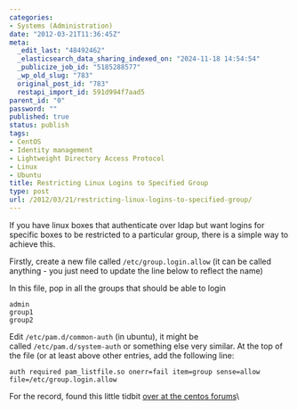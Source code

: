 ```yaml
---
categories:
- Systems (Administration)
date: "2012-03-21T11:36:45Z"
meta:
  _edit_last: "48492462"
  _elasticsearch_data_sharing_indexed_on: "2024-11-18 14:54:54"
  _publicize_job_id: "5185288577"
  _wp_old_slug: "783"
  original_post_id: "783"
  restapi_import_id: 591d994f7aad5
parent_id: "0"
password: ""
published: true
status: publish
tags:
- CentOS
- Identity management
- Lightweight Directory Access Protocol
- Linux
- Ubuntu
title: Restricting Linux Logins to Specified Group
type: post
url: /2012/03/21/restricting-linux-logins-to-specified-group/
---
```


If you have linux boxes that authenticate over ldap but want logins for specific
boxes to be restricted to a particular group, there is a simple way to achieve
this.

Firstly, create a new file called `/etc/group.login.allow` (it can be called
anything - you just need to update the line below to reflect the name)

In this file, pop in all the groups that should be able to login

```
admin
group1
group2
```

Edit `/etc/pam.d/common-auth` (in ubuntu), it might be
called `/etc/pam.d/system-auth` or something else very similar. At the top of
the file (or at least above other entries, add the following line:

```
auth required pam_listfile.so onerr=fail item=group sense=allow file=/etc/group.login.allow
```

For the record, found this little tidbit
[over at the centos forums](https://www.centos.org/modules/newbb/viewtopic.php?topic_id=25940 "Allow Only Specific LDAP Group Access (CentOS Forums)")\
